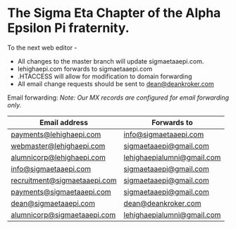 # The Sigma Eta Chapter of the Alpha Epsilon Pi fraternity.

To the next web editor - 
  * All changes to the master branch will  update sigmaetaaepi.com. 
  * lehighaepi.com forwards to sigmaetaaepi.com
  * .HTACCESS will allow for modification to domain forwarding 
  * All email change requests should be sent to dean@deankroker.com

Email forwarding:
_Note: Our MX records are configured for email forwarding only._

| Email address | Forwards to |
| ----------------------- | --------------- |
| payments@lehighaepi.com | info@sigmaetaaepi.com |
| webmaster@lehighaepi.com | sigmaetaaepi@gmail.com |
| alumnicorp@lehighaepi.com | lehighaepialumni@gmail.com |
| info@sigmaetaaepi.com | sigmaetaaepi@gmail.com |
| recruitment@sigmaetaaepi.com | sigmaetaaepi@gmail.com |
| payments@sigmaetaaepi.com | sigmaetaaepi@gmail.com |
| dean@sigmaetaaepi.com | dean@deankroker.com |
| alumnicorp@sigmaetaaepi.com | lehighaepialumni@gmail.com |
